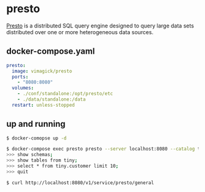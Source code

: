 presto
======

[Presto][1] is a distributed SQL query engine designed to query large data sets
distributed over one or more heterogeneous data sources.

## docker-compose.yaml

```yaml
presto:
  image: vimagick/presto
  ports:
    - "8080:8080"
  volumes:
    - ./conf/standalone:/opt/presto/etc
    - ./data/standalone:/data
  restart: unless-stopped
```

## up and running

```bash
$ docker-comopse up -d

$ docker-compose exec presto presto --server localhost:8080 --catalog tpch
>>> show schemas;
>>> show tables from tiny;
>>> select * from tiny.customer limit 10;
>>> quit

$ curl http://localhost:8080/v1/service/presto/general
```

[1]: https://prestodb.io/
